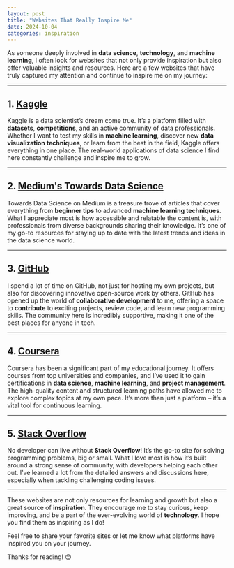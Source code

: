 ```yaml
---
layout: post
title: "Websites That Really Inspire Me"
date: 2024-10-04
categories: inspiration
---
```


As someone deeply involved in **data science**, **technology**, and **machine learning**, I often look for websites that not only provide inspiration but also offer valuable insights and resources. Here are a few websites that have truly captured my attention and continue to inspire me on my journey:

---

## 1. [Kaggle](https://www.kaggle.com)
Kaggle is a data scientist’s dream come true. It’s a platform filled with **datasets**, **competitions**, and an active community of data professionals. Whether I want to test my skills in **machine learning**, discover new **data visualization techniques**, or learn from the best in the field, Kaggle offers everything in one place. The real-world applications of data science I find here constantly challenge and inspire me to grow.

---

## 2. [Medium's Towards Data Science](https://towardsdatascience.com/)
Towards Data Science on Medium is a treasure trove of articles that cover everything from **beginner tips** to advanced **machine learning techniques**. What I appreciate most is how accessible and relatable the content is, with professionals from diverse backgrounds sharing their knowledge. It’s one of my go-to resources for staying up to date with the latest trends and ideas in the data science world.

---

## 3. [GitHub](https://github.com)
I spend a lot of time on GitHub, not just for hosting my own projects, but also for discovering innovative open-source work by others. GitHub has opened up the world of **collaborative development** to me, offering a space to **contribute** to exciting projects, review code, and learn new programming skills. The community here is incredibly supportive, making it one of the best places for anyone in tech.

---

## 4. [Coursera](https://www.coursera.org/)
Coursera has been a significant part of my educational journey. It offers courses from top universities and companies, and I’ve used it to gain certifications in **data science**, **machine learning**, and **project management**. The high-quality content and structured learning paths have allowed me to explore complex topics at my own pace. It’s more than just a platform – it’s a vital tool for continuous learning.

---

## 5. [Stack Overflow](https://stackoverflow.com)
No developer can live without **Stack Overflow**! It’s the go-to site for solving programming problems, big or small. What I love most is how it’s built around a strong sense of community, with developers helping each other out. I’ve learned a lot from the detailed answers and discussions here, especially when tackling challenging coding issues.

---

These websites are not only resources for learning and growth but also a great source of **inspiration**. They encourage me to stay curious, keep improving, and be a part of the ever-evolving world of **technology**. I hope you find them as inspiring as I do!

Feel free to share your favorite sites or let me know what platforms have inspired you on your journey.

Thanks for reading! 😊

